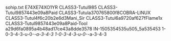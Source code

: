 sohip.txt
E74XE74XO1YR
CLASS3-Tutul985
CLASS3-Tutul9857443e09a8Paid
CLASS3-Tutula370765800f8COBRA-LINUX
CLASS3-Tutul4f6c20b2e6d3Mani_Sir
CLASS3-Tutul6a9720af627fFlame1x
CLASS3-Tutul9857443e09a8Paid-Tool
a29d6fa0895a4b48ad17ce43a8dde3578
IN-1505354535u505_5a535453
1-0-3-4-3-u-0-_-a-3-4-3
1-0-3-4-3-u-0-_-a-3-4-3
